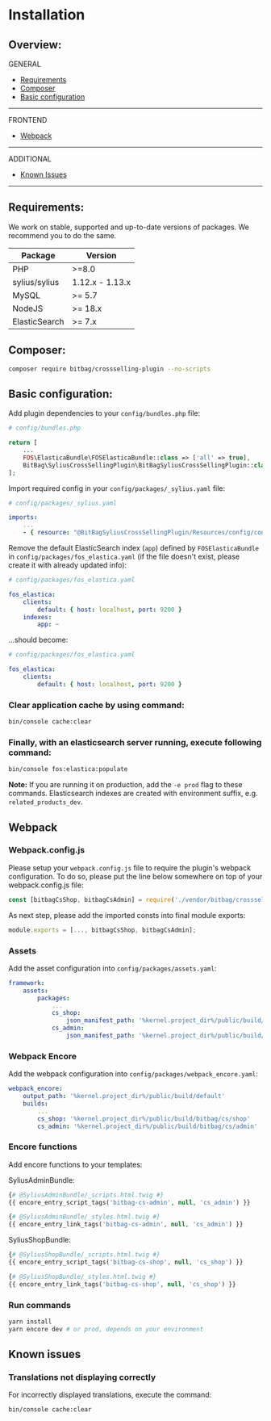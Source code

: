 # Installation

## Overview:
GENERAL
<!------------------------------------------------------------------
Downloading the plugin
Importing or modifying config files, adding routes, parameters, services etc.
-------------------------------------------------------------------->
- [Requirements](#requirements)
- [Composer](#composer)
- [Basic configuration](#basic-configuration)
---
FRONTEND
- [Webpack](#webpack)
---
ADDITIONAL
- [Known Issues](#known-issues)
---

## Requirements:
We work on stable, supported and up-to-date versions of packages. We recommend you to do the same.

| Package       | Version         |
|---------------|-----------------|
| PHP           | \>=8.0          |
| sylius/sylius | 1.12.x - 1.13.x |
| MySQL         | \>= 5.7         |
| NodeJS        | \>= 18.x        |
| ElasticSearch | \>= 7.x         |

## Composer:
```bash
composer require bitbag/crossselling-plugin --no-scripts
```

## Basic configuration:
Add plugin dependencies to your `config/bundles.php` file:

```php
# config/bundles.php

return [
    ...
    FOS\ElasticaBundle\FOSElasticaBundle::class => ['all' => true],
    BitBag\SyliusCrossSellingPlugin\BitBagSyliusCrossSellingPlugin::class => ['all' => true],
];
```

Import required config in your `config/packages/_sylius.yaml` file:

```yaml
# config/packages/_sylius.yaml

imports:
    ...
    - { resource: "@BitBagSyliusCrossSellingPlugin/Resources/config/config.yaml" }
```

Remove the default ElasticSearch index (`app`) defined by `FOSElasticaBundle` in `config/packages/fos_elastica.yaml`
(if the file doesn't exist, please create it with already updated info):

```yaml
# config/packages/fos_elastica.yaml

fos_elastica:
    clients:
        default: { host: localhost, port: 9200 }
    indexes:
        app: ~
```

...should become:

```yaml
# config/packages/fos_elastica.yaml

fos_elastica:
    clients:
        default: { host: localhost, port: 9200 }
```

### Clear application cache by using command:
```bash
bin/console cache:clear
```

### Finally, with an elasticsearch server running, execute following command:
```bash
bin/console fos:elastica:populate
```

**Note:** If you are running it on production, add the `-e prod` flag to these commands.
Elasticsearch indexes are created with environment suffix, e.g. `related_products_dev`.

## Webpack
### Webpack.config.js

Please setup your `webpack.config.js` file to require the plugin's webpack configuration. To do so, please put the line below somewhere on top of your webpack.config.js file:
```js
const [bitbagCsShop, bitbagCsAdmin] = require('./vendor/bitbag/crossselling-plugin/webpack.config.js');
```
As next step, please add the imported consts into final module exports:
```js
module.exports = [..., bitbagCsShop, bitbagCsAdmin];
```

### Assets
Add the asset configuration into `config/packages/assets.yaml`:
```yaml
framework:
    assets:
        packages:
            ...
            cs_shop:
                json_manifest_path: '%kernel.project_dir%/public/build/bitbag/cs/shop/manifest.json'
            cs_admin:
                json_manifest_path: '%kernel.project_dir%/public/build/bitbag/cs/admin/manifest.json'
```

### Webpack Encore
Add the webpack configuration into `config/packages/webpack_encore.yaml`:

```yaml
webpack_encore:
    output_path: '%kernel.project_dir%/public/build/default'
    builds:
        ...
        cs_shop: '%kernel.project_dir%/public/build/bitbag/cs/shop'
        cs_admin: '%kernel.project_dir%/public/build/bitbag/cs/admin'
```

### Encore functions
Add encore functions to your templates:

SyliusAdminBundle:
```php
{# @SyliusAdminBundle/_scripts.html.twig #}
{{ encore_entry_script_tags('bitbag-cs-admin', null, 'cs_admin') }}

{# @SyliusAdminBundle/_styles.html.twig #}
{{ encore_entry_link_tags('bitbag-cs-admin', null, 'cs_admin') }}
```
SyliusShopBundle:
```php
{# @SyliusShopBundle/_scripts.html.twig #}
{{ encore_entry_script_tags('bitbag-cs-shop', null, 'cs_shop') }}

{# @SyliusShopBundle/_styles.html.twig #}
{{ encore_entry_link_tags('bitbag-cs-shop', null, 'cs_shop') }}
```

### Run commands
```bash
yarn install
yarn encore dev # or prod, depends on your environment
```

## Known issues
### Translations not displaying correctly
For incorrectly displayed translations, execute the command:
```bash
bin/console cache:clear
```
